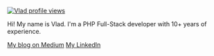 [![Vlad profile views](https://u8views.com/api/v1/github/profiles/7568590/views/day-week-month-total-count.svg)](https://u8views.com/github/VladReshet)

Hi! My name is Vlad. I'm a PHP Full-Stack developer with 10+ years of experience.

[My blog on Medium](https://medium.com/@vlreshet)
[My LinkedIn](https://www.linkedin.com/in/vlad-reshetilo/)
